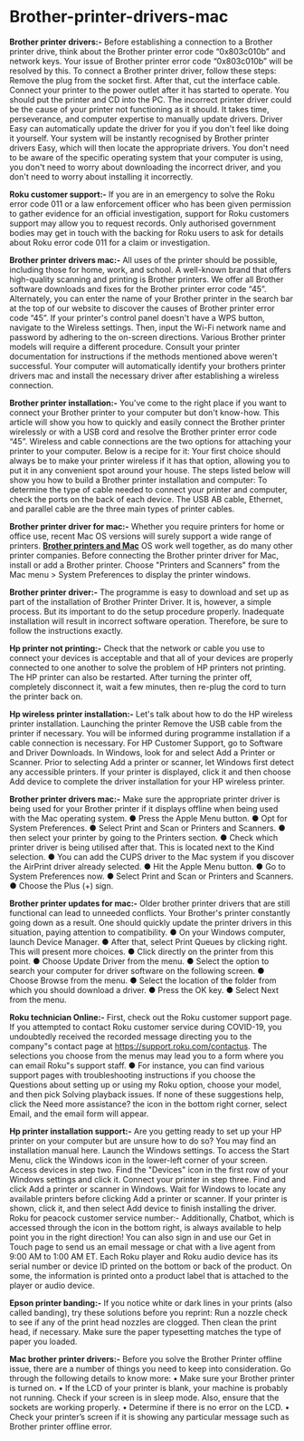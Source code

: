 # Brother-printer-drivers-mac

<b>Brother printer drivers:-</b>
Before establishing a connection to a Brother printer drive, think about the Brother printer error code “0x803c010b” and network keys. Your issue of Brother printer error code “0x803c010b” will be resolved by this. To connect a Brother printer driver, follow these steps: Remove the plug from the socket first. After that, cut the interface cable. Connect your printer to the power outlet after it has started to operate. You should put the printer and CD into the PC. The incorrect printer driver could be the cause of your printer not functioning as it should. It takes time, perseverance, and computer expertise to manually update drivers. Driver Easy can automatically update the driver for you if you don't feel like doing it yourself. Your system will be instantly recognised by Brother printer drivers Easy, which will then locate the appropriate drivers. You don't need to be aware of the specific operating system that your computer is using, you don't need to worry about downloading the incorrect driver, and you don't need to worry about installing it incorrectly.

<b>Roku customer support:-</b> 
If you are in an emergency to solve the Roku error code 011 or a law enforcement officer who has been given permission to gather evidence for an official investigation, support for Roku customers support may allow you to request records. Only authorised government bodies may get in touch with the backing for Roku users to ask for details about Roku error code 011 for a claim or investigation.

<b>Brother printer drivers mac:-</b>
All uses of the printer should be possible, including those for home, work, and school. A well-known brand that offers high-quality scanning and printing is Brother printers. We offer all Brother software downloads and fixes for the Brother printer error code “45”. Alternately, you can enter the name of your Brother printer in the search bar at the top of our website to discover the causes of Brother printer error code “45”. If your printer's control panel doesn't have a WPS button, navigate to the Wireless settings. Then, input the Wi-Fi network name and password by adhering to the on-screen directions. Various Brother printer models will require a different procedure. Consult your printer documentation for instructions if the methods mentioned above weren't successful. Your computer will automatically identify your brothers printer drivers mac and install the necessary driver after establishing a wireless connection.

<b>Brother printer installation:-</b>
You've come to the right place if you want to connect your Brother printer to your computer but don't know-how. This article will show you how to quickly and easily connect the Brother printer wirelessly or with a USB cord and resolve the Brother printer error code “45”. Wireless and cable connections are the two options for attaching your printer to your computer. Below is a recipe for it: Your first choice should always be to make your printer wireless if it has that option, allowing you to put it in any convenient spot around your house. The steps listed below will show you how to build a Brother printer installation and computer: To determine the type of cable needed to connect your printer and computer, check the ports on the back of each device. The USB AB cable, Ethernet, and parallel cable are the three main types of printer cables.

<b>Brother printer driver for mac:-</b>
Whether you require printers for home or office use, recent Mac OS versions will surely support a wide range of printers. <b><a href="https://iguruservices.com/support">Brother printers and Mac</a></b> OS work well together, as do many other printer companies. Before connecting the Brother printer driver for Mac, install or add a Brother printer. Choose &quot;Printers and Scanners&quot; from the Mac menu &gt; System Preferences to display the printer windows.

<b>Brother printer driver:-</b>
The programme is easy to download and set up as part of the installation of Brother Printer Driver. It is, however, a simple process. But its important to do the setup procedure properly. Inadequate installation will result in incorrect software operation. Therefore, be sure to follow the instructions exactly.

<b>Hp printer not printing:-</b>
Check that the network or cable you use to connect your devices is acceptable and that all of your devices are properly connected to one another to solve the problem of HP printers not printing. The HP printer can also be restarted. After turning the printer off, completely disconnect it, wait a few minutes, then re-plug the cord to turn the printer back on.

<b>Hp wireless printer installation:-</b>
Let's talk about how to do the HP wireless printer installation. Launching the printer Remove the USB cable from the printer if necessary. You will be informed during programme installation if a cable connection is necessary. For HP Customer Support, go to Software and Driver Downloads. In Windows, look for and select Add a Printer or Scanner. Prior to selecting Add a printer or scanner, let Windows first detect any accessible printers. If your printer is displayed, click it and then choose Add device to complete the driver installation for your HP wireless printer.

<b>Brother printer drivers mac:-</b>
Make sure the appropriate printer driver is being used for your Brother printer if it displays
offline when being used with the Mac operating system.
● Press the Apple Menu button.
● Opt for System Preferences.
● Select Print and Scan or Printers and Scanners.
● then select your printer by going to the Printers section.
● Check which printer driver is being utilised after that. This is located next to the Kind
selection.
● You can add the CUPS driver to the Mac system if you discover the AirPrint driver
already selected.
● Hit the Apple Menu button.
● Go to System Preferences now.
● Select Print and Scan or Printers and Scanners.
● Choose the Plus (+) sign.

<b>Brother printer updates for mac:-</b>
Older brother printer drivers that are still functional can lead to unneeded conflicts. Your
Brother's printer constantly going down as a result. One should quickly update the printer
drivers in this situation, paying attention to compatibility.
● On your Windows computer, launch Device Manager.
● After that, select Print Queues by clicking right. This will present more choices.
● Click directly on the printer from this point.
● Choose Update Driver from the menu.
● Select the option to search your computer for driver software on the following screen.
● Choose Browse from the menu.
● Select the location of the folder from which you should download a driver.
● Press the OK key.
● Select Next from the menu.

<b>Roku technician Online:-</b>
First, check out the Roku customer support page. If you attempted to contact Roku customer
service during COVID-19, you undoubtedly received the recorded message directing you to
the company"s contact page at https://support.roku.com/contactus. The selections you
choose from the menus may lead you to a form where you can email Roku"s support staff.
● For instance, you can find various support pages with troubleshooting instructions if
you choose the Questions about setting up or using my Roku option, choose your
model, and then pick Solving playback issues. If none of these suggestions help,
click the Need more assistance? the icon in the bottom right corner, select Email, and
the email form will appear.

<b>Hp printer installation support:-</b>
Are you getting ready to set up your HP printer on your computer but are unsure how to do so? You may find an installation manual here. Launch the Windows settings. To access the Start Menu, click the Windows icon in the lower-left corner of your screen.
Access devices in step two. Find the &quot;Devices&quot; icon in the first row of your Windows settings and click it.
Connect your printer in step three.
Find and click Add a printer or scanner in Windows. Wait for Windows to locate any available printers before clicking Add a printer or scanner. If your printer is shown, click it, and then select Add device to finish installing the driver.
Roku for peacock customer service number:-
Additionally, Chatbot, which is accessed through the icon in the bottom right, is always available to help point you in the right direction! You can also sign in and use our Get in Touch page to send us an email message or chat with a live agent from 9:00 AM to 1:00 AM ET. Each Roku player and Roku audio device has its serial number or device ID printed on the bottom or back of the product. On some, the information is printed onto a product label that is attached to the player or audio device.

<b>Epson printer banding:-</b>
If you notice white or dark lines in your prints (also called banding), try these solutions before you reprint: Run a nozzle check to see if any of the print head nozzles are clogged. Then clean the print head, if necessary. Make sure the paper typesetting matches the type of paper you loaded.

<b>Mac brother printer drivers:-</b>
Before you solve the Brother Printer offline issue, there are a number of things you need to keep into consideration. Go through the following details to know more:
•	Make sure your Brother printer is turned on.
•	If the LCD of your printer is blank, your machine is probably not running. Check if your screen is in sleep mode. Also, ensure that the sockets are working properly.
•	Determine if there is no error on the LCD.
•	Check your printer’s screen if it is showing any particular message such as Brother printer offline error.

